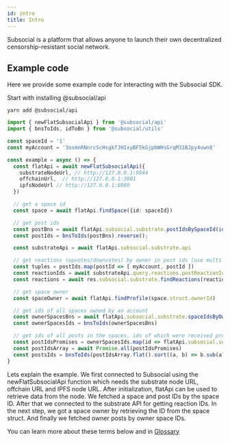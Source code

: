 ```yaml
---
id: intro
title: Intro
---
```

Subsocial is a platform that allows anyone to launch their own decentralized censorship-resistant
social network.

## Example code

Here we provide some example code for interacting with the Subsocial SDK.

Start with installing @subsocial/api

```
yarn add @subsocial/api
```

```typescript
import { newFlatSubsocialApi } from '@subsocial/api'
import { bnsToIds, idToBn } from '@subsocial/utils'

const spaceId = '1'
const myAccount = '3osmnRNnrcScHsgkTJH1xyBF5kGjpbWHsGrqM31BJpy4vwn8'

const example = async () => {
  const flatApi = await newFlatSubsocialApi({
    substrateNodeUrl, // http://127.0.0.1:9944
    offchainUrl,  // http://127.0.0.1:3001
    ipfsNodeUrl // http://127.0.0.1:8080
  })

  // get a space id
  const space = await flatApi.findSpace({id: spaceId})

  // get post ids
  const postBns = await flatApi.subsocial.substrate.postIdsBySpaceId(idToBn(spaceId))
  const postIds = bnsToIds(postBns).reverse();

  const substrateApi = await flatApi.subsocial.substrate.api

  // get reactions (upvotes/downvotes) by owner in post ids [use multi request from blockchain]
  const tuples = postIds.map(postId => [ myAccount, postId ])
  const reactionIds = await substrateApi.query.reactions.postReactionIdByAccount.multi(tuples)
  const reactions = await res.subsocial.substrate.findReactions(reactionIds as ReactionId[])

  // get space owner
  const spaceOwner = await flatApi.findProfile(space.struct.ownerId)

  // get ids of all spaces owned by an account
  const ownerSpacesBns = await flatApi.subsocial.substrate.spaceIdsByOwner(space.struct.ownerId)
  const ownerSpacesIds = bnsToIds(ownerSpacesBns)

  // get ids of all posts in the spaces, ids of which were received previously
  const postIdsPromises = ownerSpacesIds.map(id => flatApi.subsocial.substrate.postIdsBySpaceId(idToBn(id)))
  const postIdsArray = await Promise.all(postIdsPromises)
  const postsIds = bnsToIds(postIdsArray.flat().sort((a, b) => b.sub(a).toNumber()))
}
```

Lets explain the example. We first connected to Subsocial using the newFlatSubsocialApi function which
needs the substrate node URL, offchain URL and IPFS node URL. After initialization, flatApi can be
used to retrieve data from the node. We fetched a space and post IDs by the space ID. After that we
connected to the substrate API for getting reaction IDs. In the next step, we got a space owner by
retrieving the ID from the space struct. And finally we fetched owner posts by owner space IDs. 

You can learn more about these terms below and in [Glossary](/docs/glossary/overview)
